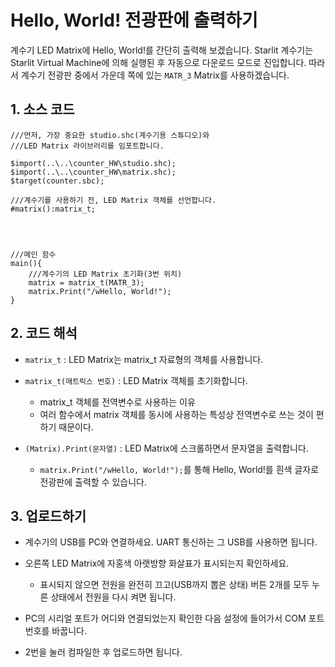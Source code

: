 # Hello, World! 전광판에 출력하기

계수기 LED Matrix에 Hello, World!를 간단히 출력해 보겠습니다. Starlit 계수기는 Starlit Virtual Machine에 의해 실행된 후 자동으로 다운로드 모드로 진입합니다. 따라서 계수기 전광판 중에서 가운데 쪽에 있는 `MATR_3` Matrix를 사용하겠습니다.

## 1. 소스 코드
```
///먼저, 가장 중요한 studio.shc(계수기용 스튜디오)와
///LED Matrix 라이브러리를 임포트합니다.

$import(..\..\counter_HW\studio.shc);
$import(..\..\counter_HW\matrix.shc);
$target(counter.sbc);

///계수기를 사용하기 전, LED Matrix 객체를 선언합니다.
#matrix():matrix_t;




///메인 함수
main(){
    ///계수기의 LED Matrix 초기화(3번 위치)
    matrix = matrix_t(MATR_3);
    matrix.Print("/wHello, World!");
}
```

## 2. 코드 해석

- `matrix_t` : LED Matrix는 matrix_t 자료형의 객체를 사용합니다.
- `matrix_t(매트릭스 번호)` : LED Matrix 객체를 초기화합니다.
  - matrix_t 객체를 전역변수로 사용하는 이유
  - 여러 함수에서 matrix 객체를 동시에 사용하는 특성상 전역변수로 쓰는 것이 편하기 때문이다.

- `(Matrix).Print(문자열)` : LED Matrix에 스크롤하면서 문자열을 출력합니다.
  - `matrix.Print("/wHello, World!");`를 통해 Hello, World!를 흰색 글자로 전광판에 출력할 수 있습니다.

## 3. 업로드하기

- 계수기의 USB를 PC와 연결하세요. UART 통신하는 그 USB를 사용하면 됩니다.

- 오른쪽 LED Matrix에 자홍색 아랫방향 화살표가 표시되는지 확인하세요.
  - 표시되지 않으면 전원을 완전히 끄고(USB까지 뽑은 상태) 버튼 2개를 모두 누른 상태에서 전원을 다시 켜면 됩니다.

- PC의 시리얼 포트가 어디와 연결되었는지 확인한 다음 설정에 들어가서 COM 포트 번호를 바꿉니다.

- 2번을 눌러 컴파일한 후 업로드하면 됩니다.
